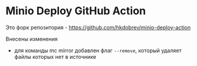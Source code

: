 # Minio Deploy GitHub Action

Это форк репозитория - https://github.com/hkdobrev/minio-deploy-action

Внесены изменения

- для команды mc mirror добавлен флаг `--remove`, который удаляет файлы которых нет в источнике
